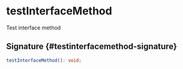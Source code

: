 # testInterfaceMethod

Test interface method

## Signature {#testinterfacemethod-signature}

```typescript
testInterfaceMethod(): void;
```

